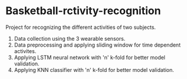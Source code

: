 # Basketball-rctivity-recognition

Project for recognizing the different activities of two subjects.
1. Data collection using the 3 wearable sensors.
2. Data preprocessing and applying sliding window for time dependent activites.
3. Applying LSTM neural network with 'n' k-fold for better model validation.
4. Applying KNN classifier with 'n' k-fold for better model validation.
